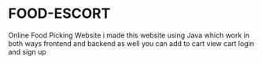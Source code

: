 # FOOD-ESCORT
Online Food Picking Website
i made this website using Java which work in both ways frontend and backend as well
you can add to cart view cart login and sign up 
